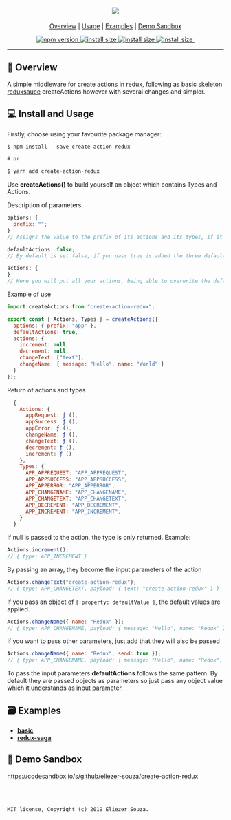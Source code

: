<h1 align="center">
  <a href="https://github.com/eliezer-souza/create-action-redux"><img src="https://i.imgur.com/nfBMwl9.png" /></a>
</h1>

<p align="center">
  <a href="#-overview">Overview</a> |
  <a href="#-usage">Usage</a> |
  <a href="#-examples">Examples</a> |
  <a href="#-demo-sandbox">Demo Sandbox</a>
</p>

<p align="center">
  <a href="https://www.npmjs.com/package/create-action-redux">
    <img src="https://img.shields.io/npm/v/create-action-redux.svg" alt="npm version">
  </a>

  <a href="https://packagephobia.now.sh/result?p=create-action-redux">
    <img src="https://packagephobia.now.sh/badge?p=create-action-redux"
         alt="install size">
  </a>
  
  <a href="https://travis-ci.org/eliezer-souza/create-action-redux">
    <img src="https://img.shields.io/travis/eliezer-souza/create-action-redux.svg"
         alt="install size">
  </a>
  
  <a href="https://coveralls.io/github/eliezer-souza/create-action-redux?branch=master">
    <img src="https://coveralls.io/repos/github/eliezer-souza/create-action-redux/badge.svg?branch=master"
         alt="install size">
  </a>

  <a href="LICENSE">
    <img src="https://badgen.net/badge/license/MIT/blue" alt="">
  </a>
</p>
<hr />

## 📖 Overview

A simple middleware for create actions in redux, following as basic skeleton <a href="https://github.com/infinitered/reduxsauce">reduxsauce</a> createActions however with several changes and simpler.

## 💻 Install and Usage

Firstly, choose using your favourite package manager:

```js
$ npm install --save create-action-redux

# or

$ yarn add create-action-redux
```

Use **createActions()** to build yourself an object which contains Types and Actions.

Description of parameters

```js
options: {
  prefix: "";
}
// Assigns the value to the prefix of its actions and its types, if it is not past it is empty.
```

```js
defaultActions: false;
// By default is set false, if you pass true is added the three default actions (Request, Success, Error), it assigns the prefix in the actions and types.
```

```js
actions: {
}
// Here you will put all your actions, being able to overwrite the default or create other new actions.
```

Example of use

```js
import createActions from "create-action-redux";

export const { Actions, Types } = createActions({
  options: { prefix: "app" },
  defaultActions: true,
  actions: {
    increment: null,
    decrement: null,
    changeText: ["text"],
    changeName: { message: "Hello", name: "World" }
  }
});
```

Return of actions and types

```js
  {
    Actions: {
      appRequest: ƒ (),
      appSuccess: ƒ (),
      appError: ƒ (),
      changeName: ƒ (),
      changeText: ƒ (),
      decrement: ƒ (),
      increment: ƒ ()
    },
    Types: {
      APP_APPREQUEST: "APP_APPREQUEST",
      APP_APPSUCCESS: "APP_APPSUCCESS",
      APP_APPERROR: "APP_APPERROR",
      APP_CHANGENAME: "APP_CHANGENAME",
      APP_CHANGETEXT: "APP_CHANGETEXT",
      APP_DECREMENT: "APP_DECREMENT",
      APP_INCREMENT: "APP_INCREMENT",
    }
  }
```

If null is passed to the action, the type is only returned. Example:

```js
Actions.increment();
// { type: APP_INCREMENT }
```

By passing an array, they become the input parameters of the action

```js
Actions.changeText("create-action-redux");
// { type: APP_CHANGETEXT, payload: { text: "create-action-redux" } }
```

If you pass an object of `{ property: defaultValue }`, the default values are applied.

```js
Actions.changeName({ name: "Redux" });
// { type: APP_CHANGENAME, payload: { message: "Hello", name: "Redux" } }
```

If you want to pass other parameters, just add that they will also be passed

```js
Actions.changeName({ name: "Redux", send: true });
// { type: APP_CHANGENAME, payload: { message: "Hello", name: "Redux", send: true } }
```

To pass the input parameters **defaultActions** follows the same pattern. By default they are passed objects as parameters so just pass any object value which it understands as input parameter.

## 🗃 Examples

- **[basic](https://github.com/eliezer-souza/create-action-redux/tree/master/src/examples/simple)**
- **[redux-saga](https://github.com/eliezer-souza/create-action-redux/tree/master/src/examples/saga)**

## 👀 Demo Sandbox

https://codesandbox.io/s/github/eliezer-souza/create-action-redux

<br />
<br />

`MIT license, Copyright (c) 2019 Eliezer Souza.`
